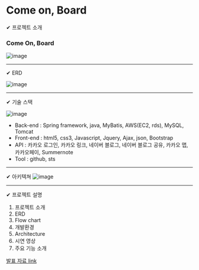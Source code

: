 # Come on, Board
✔ 프로젝트 소개

### Come On, Board

![image](https://user-images.githubusercontent.com/84554105/163956876-89ece3f6-ae3d-4f23-a618-488aef4999f2.png)

---
✔ ERD

![image](https://user-images.githubusercontent.com/84554105/163957010-de28a6d0-8f62-4176-a9cb-fbf025baf28c.png)

---

✔ 기술 스택

![image](https://user-images.githubusercontent.com/84554105/163958425-f1c28d61-d781-43a5-9860-8f6848eeac03.png)

 - Back-end : Spring framework, java, MyBatis, AWS(EC2, rds), MySQL, Tomcat
 - Front-end : html5, css3, Javascript, Jquery, Ajax, json, Bootstrap
 - API : 카카오 로그인, 카카오 링크, 네이버 블로그, 네이버 블로그 공유, 카카오 맵, 카카오페이, Summernote
 - Tool : github, sts

---
✔ 아키텍쳐
![image](https://user-images.githubusercontent.com/84554105/163956689-3673a574-7c91-4ec9-b12e-490c41b2970a.png)

---

✔ 프로젝트 설명
1. 프로젝트 소개
2. ERD
3. Flow chart
4. 개발환경
5. Architecture
6. 시연 영상
7. 주요 기능 소개

[발표 자료 link](https://github.com/comeonboard/cob/blob/main/PPT/D%EC%A1%B0_ComeOnBoard_%EC%B5%9C%EC%A2%85%EB%B0%9C%ED%91%9C%EC%9E%90%EB%A3%8C.pdf)

